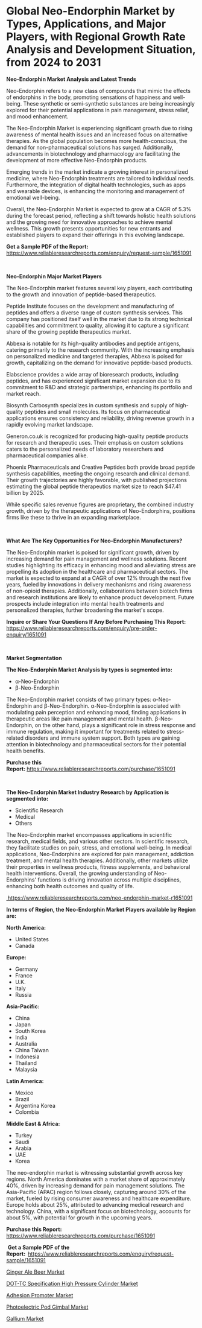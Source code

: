<p><h1>Global Neo-Endorphin Market by Types, Applications, and Major Players, with Regional Growth Rate Analysis and Development Situation, from 2024 to 2031</h1></p><p><strong>Neo-Endorphin Market Analysis and Latest Trends</strong></p>
<p><p>Neo-Endorphin refers to a new class of compounds that mimic the effects of endorphins in the body, promoting sensations of happiness and well-being. These synthetic or semi-synthetic substances are being increasingly explored for their potential applications in pain management, stress relief, and mood enhancement.</p><p>The Neo-Endorphin Market is experiencing significant growth due to rising awareness of mental health issues and an increased focus on alternative therapies. As the global population becomes more health-conscious, the demand for non-pharmaceutical solutions has surged. Additionally, advancements in biotechnology and pharmacology are facilitating the development of more effective Neo-Endorphin products.</p><p>Emerging trends in the market indicate a growing interest in personalized medicine, where Neo-Endorphin treatments are tailored to individual needs. Furthermore, the integration of digital health technologies, such as apps and wearable devices, is enhancing the monitoring and management of emotional well-being.</p><p>Overall, the Neo-Endorphin Market is expected to grow at a CAGR of 5.3% during the forecast period, reflecting a shift towards holistic health solutions and the growing need for innovative approaches to achieve mental wellness. This growth presents opportunities for new entrants and established players to expand their offerings in this evolving landscape.</p></p>
<p><strong>Get a Sample PDF of the Report:&nbsp;</strong> <a href="https://www.reliableresearchreports.com/enquiry/request-sample/1651091?utm_campaign=114&utm_medium=2&utm_source=Github&utm_content=ia&utm_term=26092024&utm_id=neo-endorphin">https://www.reliableresearchreports.com/enquiry/request-sample/1651091</a></p>
<p>&nbsp;</p>
<p><strong>Neo-Endorphin Major Market Players</strong></p>
<p><p>The Neo-Endorphin market features several key players, each contributing to the growth and innovation of peptide-based therapeutics. </p><p>Peptide Institute focuses on the development and manufacturing of peptides and offers a diverse range of custom synthesis services. This company has positioned itself well in the market due to its strong technical capabilities and commitment to quality, allowing it to capture a significant share of the growing peptide therapeutics market.</p><p>Abbexa is notable for its high-quality antibodies and peptide antigens, catering primarily to the research community. With the increasing emphasis on personalized medicine and targeted therapies, Abbexa is poised for growth, capitalizing on the demand for innovative peptide-based products.</p><p>Elabscience provides a wide array of bioresearch products, including peptides, and has experienced significant market expansion due to its commitment to R&D and strategic partnerships, enhancing its portfolio and market reach.</p><p>Biosynth Carbosynth specializes in custom synthesis and supply of high-quality peptides and small molecules. Its focus on pharmaceutical applications ensures consistency and reliability, driving revenue growth in a rapidly evolving market landscape.</p><p>Generon.co.uk is recognized for producing high-quality peptide products for research and therapeutic uses. Their emphasis on custom solutions caters to the personalized needs of laboratory researchers and pharmaceutical companies alike.</p><p>Phoenix Pharmaceuticals and Creative Peptides both provide broad peptide synthesis capabilities, meeting the ongoing research and clinical demand. Their growth trajectories are highly favorable, with published projections estimating the global peptide therapeutics market size to reach $47.41 billion by 2025.</p><p>While specific sales revenue figures are proprietary, the combined industry growth, driven by the therapeutic applications of Neo-Endorphins, positions firms like these to thrive in an expanding marketplace.</p></p>
<p>&nbsp;</p>
<p><strong>What Are The Key Opportunities For Neo-Endorphin Manufacturers?</strong></p>
<p><p>The Neo-Endorphin market is poised for significant growth, driven by increasing demand for pain management and wellness solutions. Recent studies highlighting its efficacy in enhancing mood and alleviating stress are propelling its adoption in the healthcare and pharmaceutical sectors. The market is expected to expand at a CAGR of over 12% through the next five years, fueled by innovations in delivery mechanisms and rising awareness of non-opioid therapies. Additionally, collaborations between biotech firms and research institutions are likely to enhance product development. Future prospects include integration into mental health treatments and personalized therapies, further broadening the market's scope.</p></p>
<p><strong>Inquire or Share Your Questions If Any Before Purchasing This Report:</strong> <a href="https://www.reliableresearchreports.com/enquiry/pre-order-enquiry/1651091?utm_campaign=114&utm_medium=2&utm_source=Github&utm_content=ia&utm_term=26092024&utm_id=neo-endorphin">https://www.reliableresearchreports.com/enquiry/pre-order-enquiry/1651091</a></p>
<p>&nbsp;</p>
<p><strong>Market Segmentation</strong></p>
<p><strong>The Neo-Endorphin Market Analysis by types is segmented into:</strong></p>
<p><ul><li>α-Neo-Endorphin</li><li>β-Neo-Endorphin</li></ul></p>
<p><p>The Neo-Endorphin market consists of two primary types: α-Neo-Endorphin and β-Neo-Endorphin. α-Neo-Endorphin is associated with modulating pain perception and enhancing mood, finding applications in therapeutic areas like pain management and mental health. β-Neo-Endorphin, on the other hand, plays a significant role in stress response and immune regulation, making it important for treatments related to stress-related disorders and immune system support. Both types are gaining attention in biotechnology and pharmaceutical sectors for their potential health benefits.</p></p>
<p><strong>Purchase this Report:&nbsp;</strong><a href="https://www.reliableresearchreports.com/purchase/1651091?utm_campaign=114&utm_medium=2&utm_source=Github&utm_content=ia&utm_term=26092024&utm_id=neo-endorphin">https://www.reliableresearchreports.com/purchase/1651091</a></p>
<p>&nbsp;</p>
<p><strong>The Neo-Endorphin Market Industry Research by Application is segmented into:</strong></p>
<p><ul><li>Scientific Research</li><li>Medical</li><li>Others</li></ul></p>
<p><p>The Neo-Endorphin market encompasses applications in scientific research, medical fields, and various other sectors. In scientific research, they facilitate studies on pain, stress, and emotional well-being. In medical applications, Neo-Endorphins are explored for pain management, addiction treatment, and mental health therapies. Additionally, other markets utilize their properties in wellness products, fitness supplements, and behavioral health interventions. Overall, the growing understanding of Neo-Endorphins' functions is driving innovation across multiple disciplines, enhancing both health outcomes and quality of life.</p></p>
<p><a href="https://www.reliableresearchreports.com/neo-endorphin-market-r1651091?utm_campaign=114&utm_medium=2&utm_source=Github&utm_content=ia&utm_term=26092024&utm_id=neo-endorphin">&nbsp;https://www.reliableresearchreports.com/neo-endorphin-market-r1651091</a></p>
<p><strong>In terms of Region, the Neo-Endorphin Market Players available by Region are:</strong></p>
<p>
    <p> <strong> North America: </strong>
        <ul>
            <li>United States</li>
            <li>Canada</li>
        </ul>
        </p> 
    <p> <strong> Europe: </strong>
        <ul>
            <li>Germany</li>
            <li>France</li>
            <li>U.K.</li>
            <li>Italy</li>
            <li>Russia</li>
        </ul>
        </p> 
    <p> <strong> Asia-Pacific: </strong>
        <ul>
            <li>China</li>
            <li>Japan</li>
            <li>South Korea</li>
            <li>India</li>
            <li>Australia</li>
            <li>China Taiwan</li>
            <li>Indonesia</li>
            <li>Thailand</li>
            <li>Malaysia</li>
        </ul>
        </p> 
    <p> <strong> Latin America: </strong>
        <ul>
            <li>Mexico</li>
            <li>Brazil</li>
            <li>Argentina Korea</li>
            <li>Colombia</li>
        </ul>
        </p> 
    <p> <strong> Middle East & Africa: </strong>
        <ul>
            <li>Turkey</li>
            <li>Saudi</li>
            <li>Arabia</li>
            <li>UAE</li>
            <li>Korea</li>
        </ul>
    </p>
    </p>
<p><p>The neo-endorphin market is witnessing substantial growth across key regions. North America dominates with a market share of approximately 40%, driven by increasing demand for pain management solutions. The Asia-Pacific (APAC) region follows closely, capturing around 30% of the market, fueled by rising consumer awareness and healthcare expenditure. Europe holds about 25%, attributed to advancing medical research and technology. China, with a significant focus on biotechnology, accounts for about 5%, with potential for growth in the upcoming years.</p></p>
<p><strong>Purchase this Report: </strong><a href="https://www.reliableresearchreports.com/purchase/1651091?utm_campaign=114&utm_medium=2&utm_source=Github&utm_content=ia&utm_term=26092024&utm_id=neo-endorphin">https://www.reliableresearchreports.com/purchase/1651091</a></p>
<p>&nbsp;<strong>Get a Sample PDF of the Report:&nbsp;&nbsp;</strong><a href="https://www.reliableresearchreports.com/enquiry/request-sample/1651091?utm_campaign=114&utm_medium=2&utm_source=Github&utm_content=ia&utm_term=26092024&utm_id=neo-endorphin">https://www.reliableresearchreports.com/enquiry/request-sample/1651091</a></p>
<p><strong></strong></p>
<p><p><a href="https://issuu.com/reportprime-2/docs/ginger-ale-beer-market-size-2030.pp_ffa41123d96337?utm_campaign=114&utm_medium=2&utm_source=Github&utm_content=ia&utm_term=26092024&utm_id=neo-endorphin">Ginger Ale Beer Market</a></p><p><a href="https://github.com/FassouRP/Market-Research-Report-List-6/blob/main/dot-tc-specification-high-pressure-cylinder-market.md?utm_campaign=114&utm_medium=2&utm_source=Github&utm_content=ia&utm_term=26092024&utm_id=neo-endorphin">DOT-TC Specification High Pressure Cylinder Market</a></p><p><a href="https://www.linkedin.com/pulse/market-forecasting-change-global-adhesion-promoter-dynamics-kum5f?utm_campaign=114&utm_medium=2&utm_source=Github&utm_content=ia&utm_term=26092024&utm_id=neo-endorphin">Adhesion Promoter Market</a></p><p><a href="https://github.com/rahu1506/Market-Research-Report-List-6/blob/main/photoelectric-pod-gimbal-market.md?utm_campaign=114&utm_medium=2&utm_source=Github&utm_content=ia&utm_term=26092024&utm_id=neo-endorphin">Photoelectric Pod Gimbal Market</a></p><p><a href="https://www.linkedin.com/pulse/comprehensive-look-product-type-primary-galliumsecondary-xrpcf?utm_campaign=114&utm_medium=2&utm_source=Github&utm_content=ia&utm_term=26092024&utm_id=neo-endorphin">Gallium Market</a></p></p>